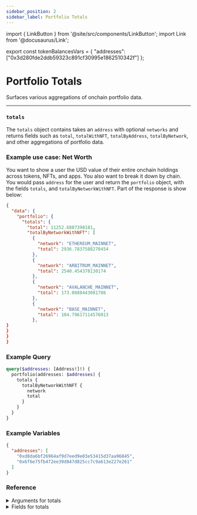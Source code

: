 ```yaml
---
sidebar_position: 2
sidebar_label: Portfolio Totals
---
```


import { LinkButton } from '@site/src/components/LinkButton';
import Link from '@docusaurus/Link';

export const tokenBalancesVars = {
  "addresses": ["0x3d280fde2ddb59323c891cf30995e1862510342f"]
};

# Portfolio Totals

Surfaces various aggregations of onchain portfolio data.

---


### `totals`

The `totals` object contains takes an `address` with optional `networks` and returns fields such as `total`, `totalWithNFT`, `totalByAddress`, `totalByNetwork`, and other aggregations of portfolio data.

### Example use case: Net Worth

You want to show a user the USD value of their entire onchain holdings across tokens, NFTs, and apps. You also want to break it down by chain. You would pass `address` for the user and return the `portfolio` object, with the fields `totals`, and `totalByNetworkWithNFT`. Part of the response is show below:


```json
{
  "data": {
    "portfolio": {
      "totals": {
        "total": 11252.6887398181,
        "totalByNetworkWithNFT": [
          {
            "network": "ETHEREUM_MAINNET",
            "total": 2936.7837588270454
          },
          {
            "network": "ARBITRUM_MAINNET",
            "total": 2540.454378130174
          },
          {
            "network": "AVALANCHE_MAINNET",
            "total": 173.0888443081786
          },
          {
            "network": "BASE_MAINNET",
            "total": 104.79617114576013
          },
}
}
}
}

```


### Example Query

```graphql
query($addresses: [Address!]!) {
  portfolio(addresses: $addresses) {
    totals {
      totalByNetworkWithNFT {
        network
        total
      }
    }
  }
}
```

### Example Variables

```json
{
  "addresses": [
    "0xd8da6bf26964af9d7eed9e03e53415d37aa96045",
    "0x6f6e75fb472ee39d847d825cc7c9a613e227e261"
  ]
}
```

<LinkButton href="/sandbox" type="primary" buttonCopy="Try in sandbox" />

### Reference

<details>
<summary>Arguments for totals</summary>

| Argument      | Description | Type |
| ----------- | ----------- | ----------- |
| `address`      | Required: Address you are querying balances for    | `String!` | 
| `networks`      | Networks for which to retrieve balances for, inputted an array.      | `Network!` | 
| `appIds`      | Filter by a specific app       | `String!` | 
| `withOverrides`      | -       | `Boolean = false` | 

</details>

<details>
<summary>Fields for totals</summary>

| Field      | Description | Type |
| ----------- | ----------- | ----------- |
| `appsTotal`      | Returns total USD value of app holdings       | `Float!`       |
| `claimables`      | Object with fields `address`, `appId`, and `token` for returning claimables.      | `ClaimableToken!` | 
| `debts`      | Object with fields `address`, `appId`, and `token` for returning debts.       | `ClaimableToken!` | 
| `holdings`      | Returns USD total across categories such as Tokens, NFTs, and apps.       | `BaseTokenBalance!` | 
| `total`      | Returns a single USD total value.      | `Float!` | 
| `totalByAddress`      | Returns USD totals by address.        | `totalByAddress!` | 
| `totalByNetwork`      | Returns USD totals by network.       | `totalByNetwork!` | 
| `totalByNetworkWithNFT`      | Returns USD totals by network including NFTs.     | `totalByNetworkWithNFT!` | 
| `totalWithNFT`      | Returns a single USD total value including NFTs.      | `Float!` | 

</details>